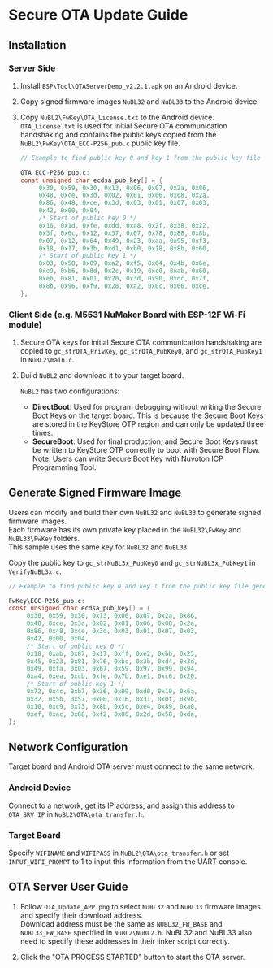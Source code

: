 # Secure OTA Update Guide

## Installation

### Server Side

1. Install `BSP\Tool\OTAServerDemo_v2.2.1.apk` on an Android device.
2. Copy signed firmware images `NuBL32` and `NuBL33` to the Android device.
3. Copy `NuBL2\FwKey\OTA_License.txt` to the Android device.  
    `OTA_License.txt` is used for initial Secure OTA communication handshaking and contains the public keys copied from the `NuBL2\FwKey\OTA_ECC-P256_pub.c` public key file.

    ```c
    // Example to find public key 0 and key 1 from the public key file generated by `imgtool.exe`.

    OTA_ECC-P256_pub.c:
    const unsigned char ecdsa_pub_key[] = {
         0x30, 0x59, 0x30, 0x13, 0x06, 0x07, 0x2a, 0x86,
         0x48, 0xce, 0x3d, 0x02, 0x01, 0x06, 0x08, 0x2a,
         0x86, 0x48, 0xce, 0x3d, 0x03, 0x01, 0x07, 0x03,
         0x42, 0x00, 0x04, 
         /* Start of public key 0 */ 
         0x16, 0x1d, 0xfe, 0xdd, 0xa8, 0x2f, 0x38, 0x22, 
         0x3f, 0x6c, 0x12, 0x37, 0x07, 0x78, 0x88, 0x8b, 
         0x07, 0x12, 0x64, 0x49, 0x23, 0xaa, 0x95, 0xf3, 
         0x18, 0x17, 0x3b, 0xd1, 0xb0, 0x18, 0x8b, 0x60, 
         /* Start of public key 1 */ 
         0x03, 0x58, 0x09, 0xa2, 0xf5, 0x64, 0x4b, 0x6e, 
         0xe9, 0xb6, 0x8d, 0x2c, 0x19, 0xc0, 0xab, 0x60, 
         0xeb, 0x81, 0x01, 0x20, 0x3d, 0x90, 0xdc, 0x7f, 
         0x8b, 0x96, 0xf9, 0x28, 0xa2, 0x0c, 0x66, 0xce,
    };
    ```

### Client Side (e.g. M5531 NuMaker Board with ESP-12F Wi-Fi module)

1. Secure OTA keys for initial Secure OTA communication handshaking are copied to `gc_strOTA_PrivKey`, `gc_strOTA_PubKey0`, and `gc_strOTA_PubKey1` in `NuBL2\main.c`.
2. Build `NuBL2` and download it to your target board.

    `NuBL2` has two configurations:
    - **DirectBoot**: Used for program debugging without writing the Secure Boot Keys on the target board. This is because the Secure Boot Keys are stored in the KeyStore OTP region and can only be updated three times.
    - **SecureBoot**: Used for final production, and Secure Boot Keys must be written to KeyStore OTP correctly to boot with Secure Boot Flow.  
      Note: Users can write Secure Boot Key with Nuvoton ICP Programming Tool.

## Generate Signed Firmware Image

Users can modify and build their own `NuBL32` and `NuBL33` to generate signed firmware images.  
Each firmware has its own private key placed in the `NuBL32\FwKey` and `NuBL33\FwKey` folders.  
This sample uses the same key for `NuBL32` and `NuBL33`.

Copy the public key to `gc_strNuBL3x_PubKey0` and `gc_strNuBL3x_PubKey1` in `VerifyNuBL3x.c`.

```c
// Example to find public key 0 and key 1 from the public key file generated by `imgtool.exe`.

FwKey\ECC-P256_pub.c:
const unsigned char ecdsa_pub_key[] = { 
     0x30, 0x59, 0x30, 0x13, 0x06, 0x07, 0x2a, 0x86, 
     0x48, 0xce, 0x3d, 0x02, 0x01, 0x06, 0x08, 0x2a, 
     0x86, 0x48, 0xce, 0x3d, 0x03, 0x01, 0x07, 0x03, 
     0x42, 0x00, 0x04, 
     /* Start of public key 0 */ 
     0x18, 0xab, 0x87, 0x17, 0xff, 0xe2, 0xbb, 0x25, 
     0x45, 0x23, 0x81, 0x76, 0xbc, 0x3b, 0xd4, 0x3d, 
     0x49, 0xfa, 0x03, 0x67, 0x59, 0x97, 0x99, 0x94, 
     0xa4, 0xea, 0xcb, 0xfe, 0x7b, 0xe1, 0xc6, 0x20, 
     /* Start of public key 1 */ 
     0x72, 0x4c, 0xb7, 0x36, 0x09, 0xd0, 0x10, 0x6a, 
     0x32, 0x5b, 0x57, 0x00, 0x16, 0x31, 0x0f, 0x9b, 
     0x10, 0xc9, 0x73, 0x8b, 0x5c, 0xe4, 0x89, 0xa0, 
     0xef, 0xac, 0x88, 0xf2, 0x06, 0x2d, 0x58, 0xda, 
};
```

## Network Configuration

Target board and Android OTA server must connect to the same network.

### Android Device

Connect to a network, get its IP address, and assign this address to `OTA_SRV_IP` in `NuBL2\OTA\ota_transfer.h`.

### Target Board

Specify `WIFINAME` and `WIFIPASS` in `NuBL2\OTA\ota_transfer.h` or set `INPUT_WIFI_PROMPT` to 1 to input this information from the UART console.

## OTA Server User Guide

1. Follow `OTA_Update_APP.png` to select `NuBL32` and `NuBL33` firmware images and specify their download address.  
Download address must be the same as `NUBL32_FW_BASE` and `NUBL33_FW_BASE` specified in `NuBL2\NuBL2.h`. NuBL32 and NuBL33 also need to specify these addresses in their linker script correctly.

2. Click the "OTA PROCESS STARTED" button to start the OTA server.